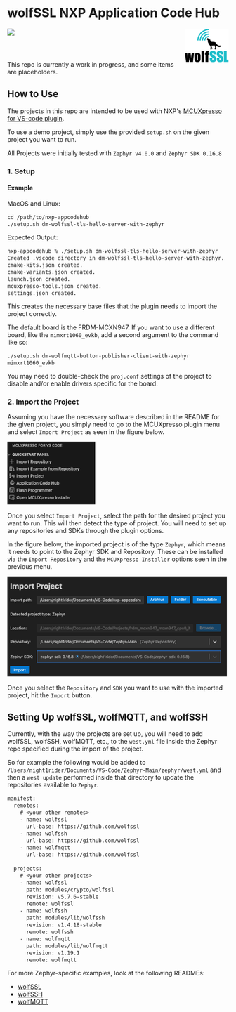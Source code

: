 # wolfSSL NXP Application Code Hub

<a href="https://www.nxp.com"> <img src="https://mcuxpresso.nxp.com/static/icon/nxp-logo-color.svg" width="125" style="margin-bottom: 40px;" /> </a> <a href="https://www.wolfssl.com"> <img src="Images/wolfssl_logo_300px.png" width="100" style="margin-bottom: 40px" align=right /> </a>

This repo is currently a work in progress, and some items are placeholders.

## How to Use
The projects in this repo are intended to be used with NXP's [MCUXpresso for VS-code plugin](https://www.nxp.com/products/processors-and-microcontrollers/arm-microcontrollers/general-purpose-mcus/lpc800-arm-cortex-m0-plus-/mcuxpresso-for-visual-studio-code:MCUXPRESSO-VSC?cid=wechat_iot_303216).

To use a demo project, simply use the provided `setup.sh` on the given project you want to run.

All Projects were initially tested with `Zephyr v4.0.0` and `Zephyr SDK 0.16.8`

### 1. Setup

#### Example
MacOS and Linux:
```
cd /path/to/nxp-appcodehub
./setup.sh dm-wolfssl-tls-hello-server-with-zephyr
```
Expected Output:
```
nxp-appcodehub % ./setup.sh dm-wolfssl-tls-hello-server-with-zephyr 
Created .vscode directory in dm-wolfssl-tls-hello-server-with-zephyr.
cmake-kits.json created.
cmake-variants.json created.
launch.json created.
mcuxpresso-tools.json created.
settings.json created.
```

This creates the necessary base files that the plugin needs to import the project correctly.

The default board is the FRDM-MCXN947. If you want to use a different board, like the `mimxrt1060_evkb`, add a second argument to the command like so:
```
./setup.sh dm-wolfmqtt-button-publisher-client-with-zephyr mimxrt1060_evkb
```

You may need to double-check the `proj.conf` settings of the project to disable and/or enable drivers specific for the board. 

### 2. Import the Project

Assuming you have the necessary software described in the README for the given
project, you simply need to go to the MCUXpresso plugin menu and select `Import Project` as seen in the figure below.

[<img src="Images/Plugin-Menu.png" width="200"/>](Images/Plugin-Menu.png)

Once you select `Import Project`, select the path for the desired project you want to run. This will then detect the type of project. You will need to set up any repositories and SDKs through the plugin options.

In the figure below, the imported project is of the type `Zephyr`, which means it needs to point to the Zephyr SDK and Repository. These can be installed via the `Import Repository` and the `MCUXpresso Installer` options seen in the previous menu.

[<img src="Images/Import-Menu.png" width="500"/>](Images/Import-Menu.png)

Once you select the `Repository` and `SDK` you want to use with the imported project, hit the `Import` button.

## Setting Up wolfSSL, wolfMQTT, and wolfSSH

Currently, with the way the projects are set up, you will need to add wolfSSL, wolfSSH, wolfMQTT, etc., to the `west.yml` file inside the Zephyr repo specified during the import of the project.

So for example the following would be added to `/Users/night1rider/Documents/VS-Code/Zephyr-Main/zephyr/west.yml` 
and then a `west update` performed inside that directory to update the repositories available to `Zephyr`.

```
manifest:
  remotes:
    # <your other remotes>
    - name: wolfssl
      url-base: https://github.com/wolfssl
    - name: wolfssh
      url-base: https://github.com/wolfssl
    - name: wolfmqtt
      url-base: https://github.com/wolfssl

  projects:
    # <your other projects>
    - name: wolfssl
      path: modules/crypto/wolfssl
      revision: v5.7.6-stable
      remote: wolfssl
    - name: wolfssh
      path: modules/lib/wolfssh
      revision: v1.4.18-stable
      remote: wolfssh
    - name: wolfmqtt
      path: modules/lib/wolfmqtt
      revision: v1.19.1
      remote: wolfmqtt
```

For more Zephyr-specific examples, look at the following READMEs:
- [wolfSSL](https://github.com/wolfSSL/wolfssl/tree/master/zephyr)
- [wolfSSH](https://github.com/wolfSSL/wolfssh/tree/master/zephyr)
- [wolfMQTT](https://github.com/wolfSSL/wolfmqtt/tree/master/zephyr)


